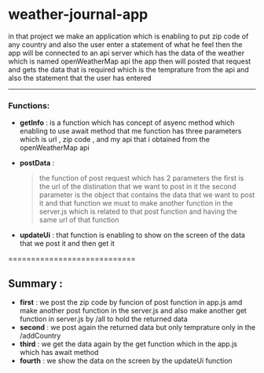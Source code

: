 weather-journal-app
=======

in that project we make an application which is enabling to put zip code of any country and also the user enter a statement of what he feel 
then the app will be connected to an api server which has the data of the weather which is named openWeatherMap api
the app then will posted that request and gets the data that is required which is the temprature from the api and also the statement that the user has entered

---------------------------------------


### Functions:

  *  **getInfo** : is a function which has concept of asyenc method which enabling to use await method
  that me function has three parameters which is url , zip code , and my api that i obtained from the openWeatherMap api
 
  * **postData** : 
      >  the function of post request which has 2 parameters
      >  the first is the url of the distination that we want to post in it
      >  the second parameter is the object that contains the data that we want to post it
      >  and that function we must to make another function in the server.js which is
      >  related to that post function and having the same url of that function


  * **updateUi** : that function is enabling to show on the screen of the data that we post it and then get it

 ============================
## Summary :
* **first** : we post the zip code by funcion of post function in app.js amd make another post function in the server.js and also make another get function in server.js by /all to hold the returned data
* **second** : we post again the returned data but only temprature only in the /addCountry
* **third** : we get the data again by the get function which  in the app.js which has await method 
* **fourth** : we show the data on the screen by the updateUi function



